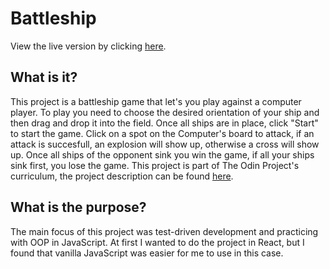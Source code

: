 # Battleship

View the live version by clicking [here](https://battleship.niconap.dev).

## What is it?
This project is a battleship game that let's you play against a computer player. To play you need to choose the desired orientation of your ship and then drag and drop it into the field. Once all ships are in place, click "Start" to start the game. Click on a spot on the Computer's board to attack, if an attack is succesfull, an explosion will show up, otherwise a cross will show up. Once all ships of the opponent sink you win the game, if all your ships sink first, you lose the game. This project is part of The Odin Project's curriculum, the project description can be found [here](https://www.theodinproject.com/lessons/javascript-battleship).

## What is the purpose?
The main focus of this project was test-driven development and practicing with OOP in JavaScript. At first I wanted to do the project in React, but I found that vanilla JavaScript was easier for me to use in this case.
